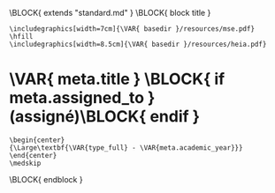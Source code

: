 \BLOCK{ extends "standard.md" }
\BLOCK{ block title }
```{=latex}
\includegraphics[width=7cm]{\VAR{ basedir }/resources/mse.pdf}
\hfill
\includegraphics[width=8.5cm]{\VAR{ basedir }/resources/heia.pdf}

```

# \VAR{ meta.title } \BLOCK{ if meta.assigned_to } (assigné)\BLOCK{ endif }

```{=latex}
\begin{center}
{\Large\textbf{\VAR{type_full} - \VAR{meta.academic_year}}} 
\end{center}
\medskip

```
\BLOCK{ endblock }